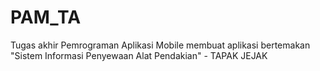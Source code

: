 # PAM_TA
Tugas akhir Pemrograman Aplikasi Mobile membuat aplikasi bertemakan "Sistem Informasi Penyewaan Alat Pendakian" - TAPAK JEJAK
